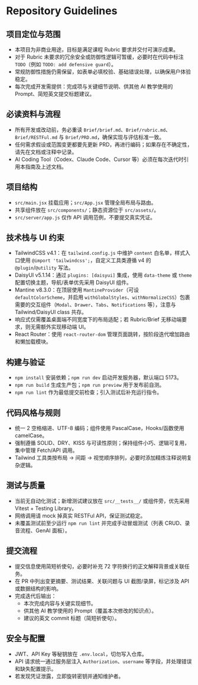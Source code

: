 # Repository Guidelines

## 项目定位与范围
- 本项目为非商业用途，目标是满足课程 Rubric 要求并交付可演示成果。
- 对于 Rubric 未要求的冗余安全或防御性逻辑可暂缓，必要时在代码中标注 `TODO`（例如 `TODO: add defensive guard`）。
- 常规防御性措施仍需保留，如表单必填校验、基础错误处理，以确保用户体验稳定。
- 每次完成开发需提供：完成项与关键细节说明、供其他 AI 教学使用的 Prompt、简短英文提交标题建议。

## 必读资料与流程
- 所有开发或改动前，务必重读 `Brief/brief.md`、`Brief/rubric.md`、`Brief/RESTFul.md` 与 `Brief/PRD.md`，确保实现与评估标准一致。
- 任何需求假设或范围变更都要先更新 PRD，再进行编码；如果存在不确定性，请先在文档或注释中记录。
- AI Coding Tool（Codex、Claude Code、Cursor 等）必须在每次迭代时引用本指南及上述文档。

## 项目结构
- `src/main.jsx` 挂载应用；`src/App.jsx` 管理全局布局与路由。
- 共享组件放在 `src/components/`；静态资源位于 `src/assets/`。
- `src/server/app.js` 仅作 API 调用范例，不要提交真实凭证。

## 技术栈与 UI 约束
- TailwindCSS v4.1：在 `tailwind.config.js` 中维护 `content` 白名单，样式入口使用 `@import 'tailwindcss';`，自定义工具类遵循 v4 的 `@plugin`/`@utility` 写法。
- DaisyUI v5.1.14：通过 `plugins: [daisyui]` 集成，使用 `data-theme` 或 `theme` 配置切换主题，导航/表单优先采用 DaisyUI 组件。
- Mantine v8.3.0：在顶层使用 `MantineProvider`（可设 `defaultColorScheme`，并启用 `withGlobalStyles`、`withNormalizeCSS`）包裹需要的交互组件（`Modal`、`Drawer`、`Tabs`、`Notifications` 等），注意与 Tailwind/DaisyUI class 共存。
- 响应式仅需覆盖桌面端不同宽度下的布局适配；若 Rubric/Brief 无移动端要求，则无需额外实现移动端 UI。
- React Router：使用 `react-router-dom` 管理页面跳转，按阶段迭代增加路由和懒加载模块。

## 构建与验证
- `npm install` 安装依赖；`npm run dev` 启动开发服务器，默认端口 5173。
- `npm run build` 生成生产包；`npm run preview` 用于发布前自测。
- `npm run lint` 作为最低提交前检查；引入测试后补充运行指令。

## 代码风格与规则
- 统一 2 空格缩进、UTF-8 编码；组件使用 PascalCase，Hooks/函数使用 camelCase。
- 强制遵循 SOLID、DRY、KISS 与可读性原则；保持组件小巧、逻辑可复用，集中管理 Fetch/API 调用。
- Tailwind 工具类按布局 → 间距 → 视觉顺序排列，必要时添加精炼注释说明复杂逻辑。

## 测试与质量
- 当前无自动化测试；新增测试建议放在 `src/__tests__/` 或组件旁，优先采用 Vitest + Testing Library。
- 网络调用请 mock 掉真实 RESTFul API，保证测试稳定。
- 未覆盖测试前至少运行 `npm run lint` 并完成手动冒烟测试（列表 CRUD、录音流程、GenAI 面板）。

## 提交流程
- 提交信息使用简短祈使句，必要时补充 72 字符换行的正文解释背景或关联任务。
- 在 PR 中列出变更摘要、测试结果、关联问题与 UI 截图/录屏，标记涉及 API 或数据结构的影响。
- 完成迭代后输出：
  - 本次完成内容与关键实现细节。
  - 供其他 AI 教学使用的 Prompt（覆盖本次修改的知识点）。
  - 建议的英文 commit 标题（简短祈使句）。

## 安全与配置
- JWT、API Key 等秘钥放在 `.env.local`，切勿写入仓库。
- API 请求统一通过服务层注入 `Authorization`、`username` 等字段，并处理错误和缺失配置提示。
- 若发现凭证泄露，立即旋转密钥并通知维护者。

